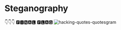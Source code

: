 # Steganography
👇👇👇
🅵🅸🅽🅰🅻 🅵🅻🅰🅶
![hacking-quotes-quotesgram](https://user-images.githubusercontent.com/124489900/217199515-a727a2ef-de01-48da-8818-dc8aa701b5a3.jpg)
